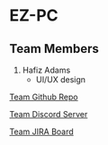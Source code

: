 # EZ-PC
## Team Members
1. Hafiz Adams
   - UI/UX design

[Team Github Repo](https://github.com/khoatran3005/EZ-PC.git)

[Team Discord Server](https://discord.gg/8jT6CW6sgB)

[Team JIRA Board](https://jira.ggc.edu/browse/SDII24-68)
